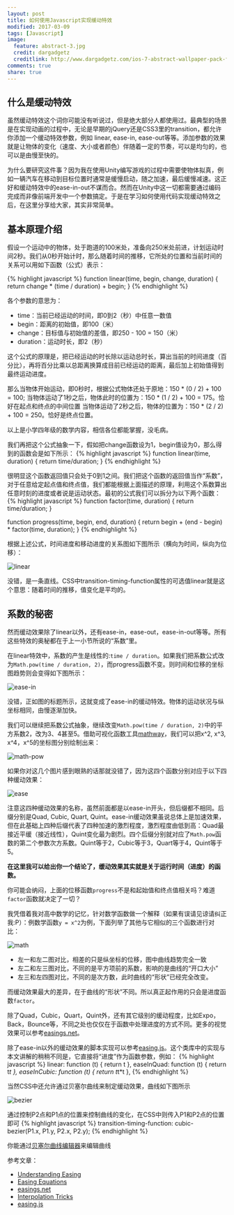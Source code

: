 ```yaml
---
layout: post
title: 如何使用Javascript实现缓动特效
modified: 2017-03-09
tags: [Javascript]
image:
  feature: abstract-3.jpg
  credit: dargadgetz
  creditlink: http://www.dargadgetz.com/ios-7-abstract-wallpaper-pack-for-iphone-5-and-ipod-touch-retina/
comments: true
share: true
---
```


## 什么是缓动特效

虽然缓动特效这个词你可能没有听说过，但是绝大部分人都使用过。最典型的场景是在实现动画的过程中，无论是早期的jQuery还是CSS3里的transition，都允许你添加一个缓动特效参数，例如 linear, ease-in, ease-out等等。添加参数的效果就是让物体的变化（速度、大小或者颜色）伴随着一定的节奏，可以是均匀的，也可以是由慢至快的。

为什么要研究这件事？因为我在使用Unity编写游戏的过程中需要使物体拟真，例如一辆汽车在移动到目标位置时通常是缓慢启动，随之加速，最后缓慢减速。这正好和缓动特效中的ease-in-out不谋而合。然而在Unity中这一切都需要通过编码完成而非像前端开发中一个参数搞定。于是在学习如何使用代码实现缓动特效之后，在这里分享给大家，其实非常简单。

## 基本原理介绍

假设一个运动中的物体，处于跑道的100米处，准备向250米处前进，计划运动时间2秒。我们从0秒开始计时，那么随着时间的推移，它所处的位置和当前时间的关系可以用如下函数（公式）表示：

{% highlight javascript %}
function linear(time, begin, change, duration) {
    return change * (time / duration) + begin;
}
{% endhighlight %}

各个参数的意思为：
- time：当前已经运动的时间，即0到2（秒）中任意一数值
- begin：距离的初始值，即100（米）
- change：目标值与初始值的差值，即250 - 100 = 150（米）
- duration：运动时长，即2（秒）

这个公式的原理是，把已经运动的时长除以运动总时长，算出当前的时间进度（百分比），再将百分比乘以总距离换算成目前已经运动的距离，最后加上初始值得到最终运动进度。

那么当物体开始运动，即0秒时，根据公式物体还处于原地：150 * (0 / 2) + 100 = 100;
当物体运动了1秒之后，物体此时的位置为：150 * (1 / 2) + 100 = 175。恰好在起点和终点的中间位置
当物体运动了2秒之后，物体的位置为：150 * (2 / 2) + 100 = 250。恰好是终点位置。

以上是小学四年级的数学内容，相信各位都能掌握，没毛病。

我们再把这个公式抽象一下，假如把change函数设为1，begin值设为0，那么得到的函数会是如下所示：
{% highlight javascript %}
function linear(time, duration) {
    return time/duration;
}
{% endhighlight %}

很明显这个函数返回值只会处于0到1之间。我们把这个函数的返回值当作“系数”，对于任意给定起点值和终点值，我们都能根据上面描述的原理，利用这个系数算出任意时刻的进度或者说是运动状态。最初的公式我们可以拆分为以下两个函数：
{% highlight javascript %}
function factor(time, duration) {
    return time/duration;
}

function progress(time, begin, end, duration) {
    return begin + (end - begin) * factor(time, duration);
}
{% endhighlight %}

根据上述公式，时间进度和移动进度的关系图如下图所示（横向为时间，纵向为位移）：

![linear](../images/using-javascript-achieve-ease-effect/linear.png)

没错，是一条直线。CSS中transition-timing-function属性的可选值linear就是这个意思：随着时间的推移，值变化是平均的。

## 系数的秘密

然而缓动效果除了linear以外，还有ease-in，ease-out，ease-in-out等等。所有这些特效的奥秘都在于上一小节所说的“系数”里。

在linear特效中，系数的产生是线性的:`time / duration`。如果我们把系数公式改为`Math.pow(time / duration, 2)`，而progress函数不变。则时间和位移的坐标图趋势则会变得如下图所示：

![ease-in](../images/using-javascript-achieve-ease-effect/ease-in.png)

没错，正如图的标题所示，这就变成了ease-in的缓动特效。物体的运动状况与纵坐标相同，由慢逐渐加快。

我们可以继续把系数公式抽象，继续改变`Math.pow(time / duration, 2)`中的平方系数2，改为3、4甚至5。借助可视化函数工具[mathway](http://www.mathway.com/Graph)，我们可以把x^2, x^3, x^4，x^5的坐标图分别绘制出来：

![math-pow](../images/using-javascript-achieve-ease-effect/math-pow-graph.png)

如果你对这几个图片感到眼熟的话那就没错了，因为这四个函数分别对应于以下四种缓动效果：

![ease](../images/using-javascript-achieve-ease-effect/ease-total.png)

注意这四种缓动效果的名称，虽然前面都是以ease-in开头，但后缀都不相同。后缀分别是Quad, Cubic, Quart, Quint。ease-in缓动效果虽说总体上是加速效果，但在此基础上四种后缀代表了四种加速的激烈程度，激烈程度由低到高：Quad最接近平缓（接近线性），Quint变化最为剧烈。四个后缀分别就对应了`Math.pow`函数的第二个参数次方系数。Quint等于2，Cubic等于3，Quart等于4，Quint等于5。

**在这里我可以给出你一个结论了，缓动效果其实就是关于运行时间（进度）的函数。**

你可能会纳闷，上面的位移函数`progress`不是和起始值和终点值相关吗？难道`factor`函数就决定了一切？

我凭借着我对高中数学的记忆，针对数学函数做一个解释（如果有误请见谅请纠正我:P）：例数学函数`y = x^2`为例，下面列举了其他与它相似的三个函数进行对比：

![math](../images/using-javascript-achieve-ease-effect/math-compare.png)

- 左一和左二图对比，相差的只是纵坐标的位移，图中曲线趋势完全一致
- 左二和左三图对比，不同的是平方项前的系数，影响的是曲线的“开口大小”
- 左三和左四图对比，不同的是次方数，此时曲线的“形状”已经完全改变。

而缓动效果最大的差异，在于曲线的“形状”不同。所以真正起作用的只会是进度函数`factor`。

除了Quad，Cubic，Quart，Quint外，还有其它级别的缓动程度，比如Expo，Back，Bounce等，不同之处也仅仅在于函数中处理进度的方式不同。更多的视觉效果可以参考[easings.net](http://easings.net/zh-cn)。

除了ease-in以外的缓动效果的脚本实现可以参考[easing.js](https://gist.github.com/gre/1650294)。这个类库中的实现与本文讲解的稍稍不同是，它直接将“进度”作为函数参数，例如：
{% highlight javascript %}
linear: function (t) { return t },
easeInQuad: function (t) { return t*t },
easeInCubic: function (t) { return t*t*t },
{% endhighlight %}

当然CSS中还允许通过贝塞尔曲线来制定缓动效果，曲线如下图所示

![bezier](../images/using-javascript-achieve-ease-effect/bezier.png)

通过控制P2点和P1点的位置来控制曲线的变化，在CSS中则传入P1和P2点的位置即可
{% highlight javascript %}
transition-timing-function: cubic-bezier(P1.x, P1.y, P2.x, P2.y);
{% endhighlight %}

你能通过[贝塞尔曲线编辑器](http://greweb.me/bezier-easing-editor/example/)来编辑曲线

参考文章：

- [Understanding Easing](http://upshots.org/actionscript/jsas-understanding-easing)
- [Easing Equations](http://gizma.com/easing/)
- [easings.net](http://easings.net/zh-cn)
- [Interpolation Tricks](http://sol.gfxile.net/interpolation/)
- [easing.js](https://gist.github.com/gre/1650294)
















